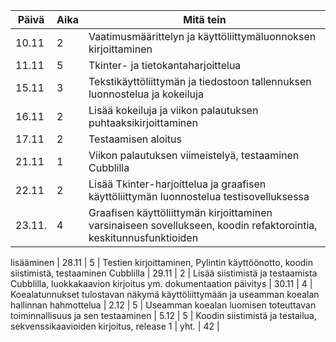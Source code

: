 | **Päivä** | **Aika** | **Mitä tein** |
| --------- | -------- | ------------- |
| 10.11 |  2 | Vaatimusmäärittelyn ja käyttöliittymäluonnoksen kirjoittaminen |
| 11.11 |  5 | Tkinter- ja tietokantaharjoittelua
| 15.11 |  3 | Tekstikäyttöliittymän ja tiedostoon tallennuksen  luonnostelua ja kokeiluja
| 16.11 |  2 | Lisää kokeiluja ja viikon palautuksen puhtaaksikirjoittaminen
| 17.11 |  2 | Testaamisen aloitus
| 21.11 |  1 | Viikon palautuksen viimeistelyä, testaaminen Cubblilla
| 22.11 |  2 | Lisää Tkinter-harjoittelua ja graafisen käyttöliittymän luonnostelua testisovelluksessa
| 23.11.|  4 | Graafisen käyttöliittymän kirjoittaminen varsinaiseen sovellukseen, koodin refaktorointia, keskitunnusfunktioiden 
lisääminen
| 28.11 |  5 | Testien kirjoittaminen, Pylintin käyttöönotto, koodin siistimistä, testaaminen Cubblilla
| 29.11 |  2 | Lisää siistimistä ja testaamista Cubblilla, luokkakaavion kirjoitus ym. dokumentaation päivitys
| 30.11 |  4 | Koealatunnukset tulostavan näkymä käyttöliittymään ja useamman koealan hallinnan hahmottelua
| 2.12  |  5 | Useamman koealan luomisen toteuttavan toiminnallisuus ja sen testaaminen 
| 5.12  |  5 | Koodin siistimistä ja testailua, sekvenssikaavioiden kirjoitus, release 1 
| yht.  | 42 | 
